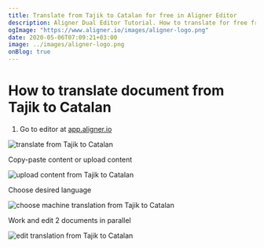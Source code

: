 ```yaml
---
title: Translate from Tajik to Catalan for free in Aligner Editor
description: Aligner Dual Editor Tutorial. How to translate for free from Tajik to Catalan. Aligner is multilingual document management platform. 
ogImage: "https://www.aligner.io/images/aligner-logo.png"
date: 2020-05-06T07:09:21+03:00
image: ../images/aligner-logo.png
onBlog: true
---
```


# How to translate document from Tajik to Catalan

1. Go to editor at [app.aligner.io](https://app.aligner.io "Aligner App web page")

![translate from Tajik to Catalan](../aligner-blank-editor.png "translate from Tajik to Catalan")

Copy-paste content or upload content

![upload content from Tajik to Catalan](../aligner-uploaded-document.png "upload content from Tajik to Catalan")

Choose desired language

![choose machine translation from Tajik to Catalan](../aligner-language-dropdown.png "choose machine translation from Tajik to Catalan")

Work and edit 2 documents in parallel

![edit translation from Tajik to Catalan](../aligner-double-sitded-editor.png "edit translation from Tajik to Catalan")

